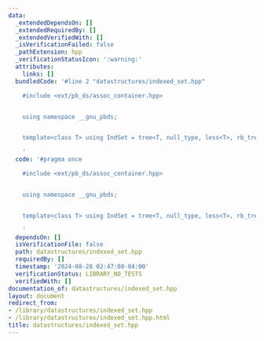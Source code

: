 ```yaml
---
data:
  _extendedDependsOn: []
  _extendedRequiredBy: []
  _extendedVerifiedWith: []
  _isVerificationFailed: false
  _pathExtension: hpp
  _verificationStatusIcon: ':warning:'
  attributes:
    links: []
  bundledCode: '#line 2 "datastructures/indexed_set.hpp"

    #include <ext/pb_ds/assoc_container.hpp>


    using namespace __gnu_pbds;


    template<class T> using IndSet = tree<T, null_type, less<T>, rb_tree_tag, tree_order_statistics_node_update>;

    '
  code: '#pragma once

    #include <ext/pb_ds/assoc_container.hpp>


    using namespace __gnu_pbds;


    template<class T> using IndSet = tree<T, null_type, less<T>, rb_tree_tag, tree_order_statistics_node_update>;

    '
  dependsOn: []
  isVerificationFile: false
  path: datastructures/indexed_set.hpp
  requiredBy: []
  timestamp: '2024-08-28 02:47:08-04:00'
  verificationStatus: LIBRARY_NO_TESTS
  verifiedWith: []
documentation_of: datastructures/indexed_set.hpp
layout: document
redirect_from:
- /library/datastructures/indexed_set.hpp
- /library/datastructures/indexed_set.hpp.html
title: datastructures/indexed_set.hpp
---
```

